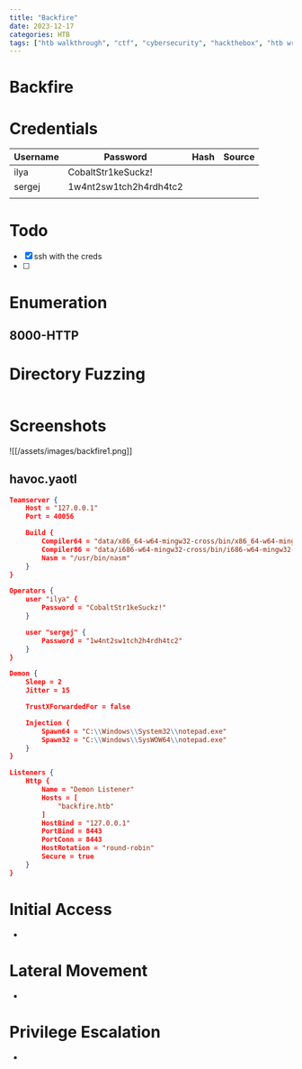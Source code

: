 ```yaml
---
title: "Backfire"
date: 2023-12-17
categories: HTB
tags: ["htb walkthrough", "ctf", "cybersecurity", "hackthebox", "htb writeup", "backfire", "penetration testing", "writeup", "htb"]
---
```


# Backfire

# Credentials
| Username | Password               | Hash | Source |
| -------- | ---------------------- | ---- | ------ |
| ilya     | CobaltStr1keSuckz!     |      |        |
| sergej   | 1w4nt2sw1tch2h4rdh4tc2 |      |        |
|          |                        |      |        |
# Todo
- [x] ssh with the creds 
- [ ] 
# Enumeration
## 8000-HTTP
# Directory Fuzzing
```sh

```

# Screenshots
![[/assets/images/backfire1.png]]

## havoc.yaotl
```json
Teamserver {
    Host = "127.0.0.1"
    Port = 40056

    Build {
        Compiler64 = "data/x86_64-w64-mingw32-cross/bin/x86_64-w64-mingw32-gcc"
        Compiler86 = "data/i686-w64-mingw32-cross/bin/i686-w64-mingw32-gcc"
        Nasm = "/usr/bin/nasm"
    }
}

Operators {
    user "ilya" {
        Password = "CobaltStr1keSuckz!"
    }

    user "sergej" {
        Password = "1w4nt2sw1tch2h4rdh4tc2"
    }
}

Demon {
    Sleep = 2
    Jitter = 15

    TrustXForwardedFor = false

    Injection {
        Spawn64 = "C:\\Windows\\System32\\notepad.exe"
        Spawn32 = "C:\\Windows\\SysWOW64\\notepad.exe"
    }
}

Listeners {
    Http {
        Name = "Demon Listener"
        Hosts = [
            "backfire.htb"
        ]
        HostBind = "127.0.0.1" 
        PortBind = 8443
        PortConn = 8443
        HostRotation = "round-robin"
        Secure = true
    }
}

```
# Initial Access
- 
# Lateral Movement
- 
# Privilege Escalation
- 

